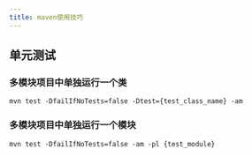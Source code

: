 ```yaml
---
title: maven使用技巧
---
```


## 单元测试
### 多模块项目中单独运行一个类
```
mvn test -DfailIfNoTests=false -Dtest={test_class_name} -am
```

### 多模块项目中单独运行一个模块
```
mvn test -DfailIfNoTests=false -am -pl {test_module}
```